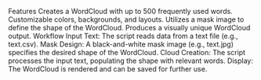 
Features
Creates a WordCloud with up to 500 frequently used words.
Customizable colors, backgrounds, and layouts.
Utilizes a mask image to define the shape of the WordCloud.
Produces a visually unique WordCloud output.
Workflow
Input Text: The script reads data from a text file (e.g., text.csv).
Mask Design: A black-and-white mask image (e.g., text.jpg) specifies the desired shape of the WordCloud.
Cloud Creation: The script processes the input text, populating the shape with relevant words.
Display: The WordCloud is rendered and can be saved for further use.
